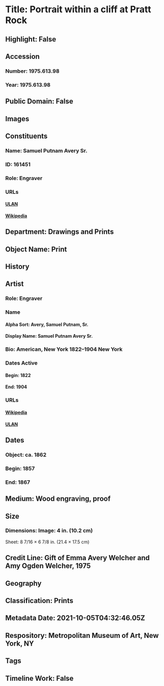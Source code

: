 # Title: Portrait within a cliff at Pratt Rock
## Highlight: False
## Accession
### Number: 1975.613.98
### Year: 1975.613.98
## Public Domain: False
## Images
## Constituents
### Name: Samuel Putnam Avery Sr.
### ID: 161451
### Role: Engraver
### URLs
#### [ULAN](http://vocab.getty.edu/page/ulan/500313673)
#### [Wikipedia](https://www.wikidata.org/wiki/Q3819081)
## Department: Drawings and Prints
## Object Name: Print
## History
## Artist
### Role: Engraver
### Name
#### Alpha Sort: Avery, Samuel Putnam, Sr.
#### Display Name: Samuel Putnam Avery Sr.
### Bio: American, New York 1822–1904 New York
### Dates Active
#### Begin: 1822
#### End: 1904
### URLs
#### [Wikipedia](https://www.wikidata.org/wiki/Q3819081)
#### [ULAN](http://vocab.getty.edu/page/ulan/500313673)
## Dates
### Object: ca. 1862
### Begin: 1857
### End: 1867
## Medium: Wood engraving, proof
## Size
### Dimensions: Image: 4 in. (10.2 cm)
Sheet: 8 7/16 × 6 7/8 in. (21.4 × 17.5 cm)
## Credit Line: Gift of Emma Avery Welcher and Amy Ogden Welcher, 1975
## Geography
## Classification: Prints
## Metadata Date: 2021-10-05T04:32:46.05Z
## Respository: Metropolitan Museum of Art, New York, NY
## Tags
## Timeline Work: False